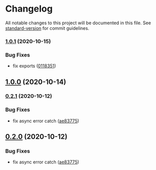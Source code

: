 # Changelog

All notable changes to this project will be documented in this file. See [standard-version](https://github.com/conventional-changelog/standard-version) for commit guidelines.

### [1.0.1](https://github.com/h-a-n-a/unshaped/compare/v1.0.0...v1.0.1) (2020-10-15)

### Bug Fixes

- fix exports ([0118351](https://github.com/h-a-n-a/unshaped/commit/01183518805f31d9242f5868c9b0abd33d6df8b2))

## [1.0.0](https://github.com/h-a-n-a/unshaped/compare/v0.2.1...v1.0.0) (2020-10-14)

### [0.2.1](https://github.com/h-a-n-a/unshaped/compare/v0.1.0...v0.2.1) (2020-10-12)

### Bug Fixes

- fix async error catch ([ae83775](https://github.com/h-a-n-a/unshaped/commit/ae8377518435bf467cb0d2a2d11e25f58b2c3a25))

## [0.2.0](https://github.com/h-a-n-a/unshaped/compare/v0.1.0...v0.2.0) (2020-10-12)

### Bug Fixes

- fix async error catch ([ae83775](https://github.com/h-a-n-a/unshaped/commit/ae8377518435bf467cb0d2a2d11e25f58b2c3a25))
